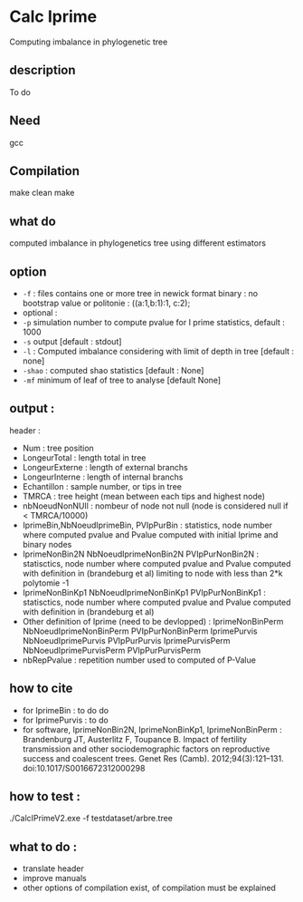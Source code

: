 # Calc Iprime
Computing imbalance in phylogenetic tree

## description 

To do 

## Need 
gcc

## Compilation 
make clean
make

## what do
computed imbalance in phylogenetics tree using different estimators
## option 
* `-f` : files contains one or more tree in newick format binary : no bootstrap value or politonie : ((a:1,b:1):1, c:2);
* optional : 
 * `-p` simulation number to compute pvalue for I prime statistics, default : 1000
 * `-s` output [default : stdout] 
 * `-l` : Computed imbalance considering with limit of depth in tree [default : none]  
 * `-shao`  : computed shao statistics [default : None] 
 * `-mf` minimum of leaf of tree to analyse [default None]

## output :
header :
  * Num : tree position
  * LongeurTotal : length total in tree 
  * LongeurExterne : length of external branchs
  * LongeurInterne : length of internal branchs
  * Echantillon : sample number, or tips in tree 
  * TMRCA : tree height (mean between each tips and highest node) 
  * nbNoeudNonNUll : nombeur of node not null (node is considered null if < TMRCA/10000)
  * IprimeBin,NbNoeudIprimeBin, PVIpPurBin : statistics, node number where computed pvalue  and Pvalue computed with initial Iprime and binary nodes
  * IprimeNonBin2N      NbNoeudIprimeNonBin2N   PVIpPurNonBin2N : statisctics, node number where computed pvalue  and Pvalue computed with definition in (brandeburg et al) limiting to node with less than 2*k polytomie -1
  * IprimeNonBinKp1     NbNoeudIprimeNonBinKp1  PVIpPurNonBinKp1 :      statisctics, node number where computed pvalue  and Pvalue computed with definition in (brandeburg et al)
  * Other definition of Iprime (need to be devlopped) : IprimeNonBinPerm     NbNoeudIprimeNonBinPerm PVIpPurNonBinPerm       IprimePurvis    NbNoeudIprimePurvis     PVIpPurPurvis   IprimePurvisPerm        NbNoeudIprimePurvisPerm PVIpPurPurvisPerm
  * nbRepPvalue : repetition number used to computed of P-Value

## how to cite
*  for IprimeBin : to do do
* for  IprimePurvis : to do 
* for software, IprimeNonBin2N, IprimeNonBinKp1, IprimeNonBinPerm : Brandenburg JT, Austerlitz F, Toupance B. Impact of fertility transmission and other sociodemographic factors on reproductive success and coalescent trees. Genet Res (Camb). 2012;94(3):121–131. doi:10.1017/S0016672312000298
## how to test :
./CalcIPrimeV2.exe -f testdataset/arbre.tree

## what to do :
 * translate header
 * improve manuals
 * other options of compilation exist, of compilation must be explained 

